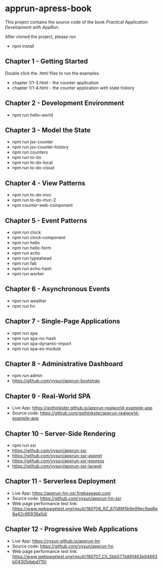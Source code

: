 # apprun-apress-book

This project contains the source code of the book _Practical Application Development with AppRun_.

After cloned the project, please run

* npm install

## Chapter 1 - Getting Started

Double click the .html files to run the examples.

* chapter 1/1-3.html - the counter application
* chapter 1/1-4.html - the counter application with state history

## Chapter 2 - Development Environment

* npm run hello-world

## Chapter 3 - Model the State

* npm run jsx-counter
* npm run jsx-counter-history
* npm run counters
* npm run to-do
* npm run to-do-local
* npm run to-do-cloud

## Chapter 4 - View Patterns

* npm run to-do-mvc
* npm run to-do-mvc-2
* npm counter-web-component

## Chapter 5 - Event Patterns

* npm run clock
* npm run clock-component
* npm run hello
* npm run hello-form
* npm run echo
* npm run typeahead
* npm run fab
* npm run echo-hash
* npm run worker

## Chapter 6 - Asynchronous Events

* npm run weather
* npm run hn

## Chapter 7 - Single-Page Applications

* npm run spa
* npm run spa-no-hash
* npm run spa-dynamic-import
* npm run spa-es-module

## Chapter 8 - Administrative Dashboard

* npm run admin
* https://github.com/yysun/apprun-bootstrap

## Chapter 9 - Real-World SPA

* Live App: https://gothinkster.github.io/apprun-realworld-example-app
* Source code: https://github.com/gothinkster/apprun-realworld-example-app

## Chapter 10 - Server-Side Rendering

* npm run ssr
* https://github.com/yysun/apprun-ssr
* https://github.com/yysun/apprun-ssr-aspnet
* https://github.com/yysun/apprun-ssr-express
* https://github.com/yysun/apprun-ssr-laravel

## Chapter 11 - Serverless Deployment

* Live App: https://apprun-hn-ssr.firebaseapp.com
* Source code: https://github.com/yysun/apprun-hn-ssr
* Web page performance test link: https://www.webpagetest.org/result/180708_RZ_67089f5b9e99ec9ad8e8a42c66938a5d/

## Chapter 12 - Progressive Web Applications

* Live App: https://yysun.github.io/apprun-hn
* Source code: https://github.com/yysun/apprun-hn
* Web page performance test link: https://www.webpagetest.org/result/180707_CX_5bb577b86f463e94663b04305dabd710/
